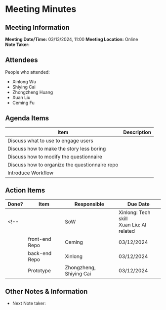 # Meeting Minutes
## Meeting Information
**Meeting Date/Time:** 03/13/2024, 11:00
**Meeting Location:** Online  
**Note Taker:**  

## Attendees
People who attended:
- Xinlong Wu
- Shiying Cai
- Zhongzheng Huang
- Xuan Liu
- Ceming Fu

<!--
Discuss how to attract users effectively.
Discuss ways to make stories less boring.
Discuss modifications to the survey.
Discuss how to organize the survey repository.
-->

## Agenda Items

Item | Description
---- | ----
Discuss what to use to engage users | 
Discuss how to make the story less boring |
Discuss how to modify the questionnaire |
Discuss how to organize the questionnaire repo |
Introduce Workflow |


## Action Items
| Done? | Item | Responsible | Due Date |
| ---- | ---- | ---- | ---- |
<!-- | | SoW | Xinlong:  Tech skill <br> Xuan Liu: AI related <br> | 03/12/2024 |
| | front-end Repo | Ceming | 03/12/2024 |
| | back-end Repo | Xinlong | 03/12/2024 |
| | Prototype | Zhongzheng, Shiying Cai | 03/12/2024 | -->

## Other Notes & Information
- Next Note taker: 
